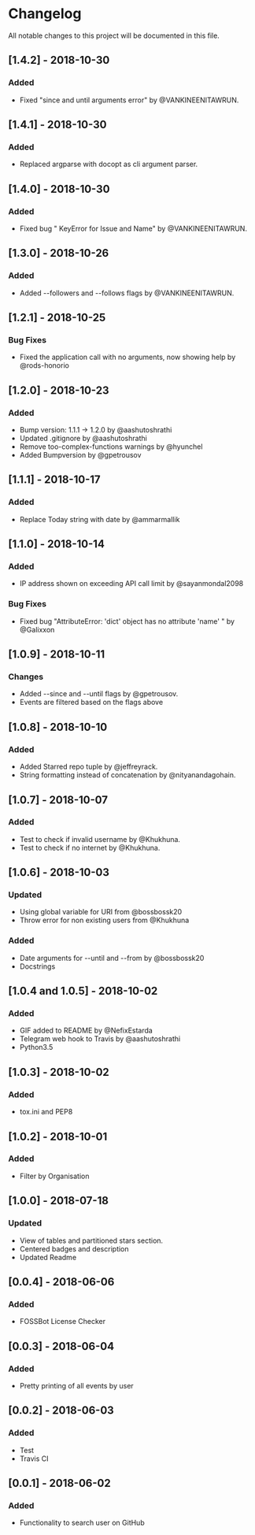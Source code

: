 # Changelog

All notable changes to this project will be documented in this file.

## [1.4.2] - 2018-10-30

### Added

- Fixed "since and until arguments error" by @VANKINEENITAWRUN.

## [1.4.1] - 2018-10-30

### Added

- Replaced argparse with docopt as cli argument parser.

## [1.4.0] - 2018-10-30

### Added

- Fixed bug " KeyError for Issue and Name" by @VANKINEENITAWRUN.

## [1.3.0] - 2018-10-26

### Added

- Added --followers and --follows flags by @VANKINEENITAWRUN.

## [1.2.1] - 2018-10-25

### Bug Fixes

- Fixed the application call with no arguments, now showing help by @rods-honorio 

## [1.2.0] - 2018-10-23

### Added

- Bump version: 1.1.1 → 1.2.0 by @aashutoshrathi
- Updated .gitignore by @aashutoshrathi
- Remove too-complex-functions warnings by @hyunchel
- Added Bumpversion by @gpetrousov

## [1.1.1] - 2018-10-17

### Added

- Replace Today string with date by @ammarmallik


## [1.1.0] - 2018-10-14

### Added

- IP address shown on exceeding API call limit by @sayanmondal2098

### Bug Fixes

- Fixed bug "AttributeError: 'dict' object has no attribute 'name' " by @Galixxon

## [1.0.9] - 2018-10-11

### Changes

- Added --since and --until flags by @gpetrousov.
- Events are filtered based on the flags above

## [1.0.8] - 2018-10-10

### Added

- Added Starred repo tuple by @jeffreyrack.
- String formatting instead of concatenation by @nityanandagohain.

## [1.0.7] - 2018-10-07

### Added

- Test to check if invalid username by @Khukhuna.
- Test to check if no internet by @Khukhuna.

## [1.0.6] - 2018-10-03

### Updated

- Using global variable for URI from @bossbossk20
- Throw error for non existing users from @Khukhuna

### Added

- Date arguments for --until and --from by @bossbossk20
- Docstrings

## [1.0.4 and 1.0.5] - 2018-10-02

### Added

- GIF added to README by @NefixEstarda
- Telegram web hook to Travis by @aashutoshrathi
- Python3.5


## [1.0.3] - 2018-10-02

### Added

- tox.ini and PEP8

## [1.0.2] - 2018-10-01

### Added

- Filter by Organisation

## [1.0.0] - 2018-07-18

### Updated

- View of tables and partitioned stars section.
- Centered badges and description
- Updated Readme

## [0.0.4] - 2018-06-06

### Added

- FOSSBot License Checker

## [0.0.3] - 2018-06-04

### Added

- Pretty printing of all events by user

## [0.0.2] - 2018-06-03

### Added

- Test
- Travis CI

## [0.0.1] - 2018-06-02

### Added

- Functionality to search user on GitHub
